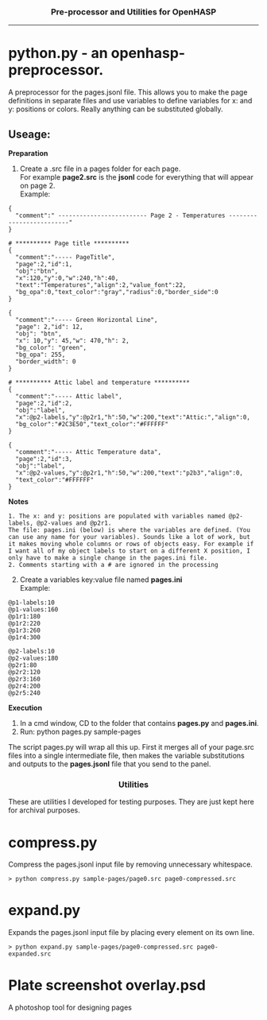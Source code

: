<h3 align="center">Pre-processor and Utilities for OpenHASP</h3>

----

# python.py - an openhasp-preprocessor.
A preprocessor for the pages.jsonl file.  This allows you to make the page definitions in separate files and use variables to define variables for x: and y: positions or colors.  Really anything can be substituted globally.

## Useage:
**Preparation**
1. Create a .src file in a pages folder for each page.  
For example **page2.src** is the **jsonl** code for everything that will appear on page 2.  
Example:  
```
{
  "comment":" ------------------------- Page 2 - Temperatures -------------------------"
}

# ********** Page title **********
{
  "comment":"----- PageTitle",
  "page":2,"id":1,
  "obj":"btn",
  "x":120,"y":0,"w":240,"h":40,
  "text":"Temperatures","align":2,"value_font":22,
  "bg_opa":0,"text_color":"gray","radius":0,"border_side":0
}

{
  "comment":"----- Green Horizontal Line",
  "page": 2,"id": 12,
  "obj": "btn",
  "x": 10,"y": 45,"w": 470,"h": 2,
  "bg_color": "green",
  "bg_opa": 255,
  "border_width": 0
}

# ********** Attic label and temperature **********
{
  "comment":"----- Attic label",
  "page":2,"id":2,
  "obj":"label",
  "x":@p2-labels,"y":@p2r1,"h":50,"w":200,"text":"Attic:","align":0,
  "bg_color":"#2C3E50","text_color":"#FFFFFF"
}

{
  "comment":"----- Attic Temperature data",
  "page":2,"id":3,
  "obj":"label",
  "x":@p2-values,"y":@p2r1,"h":50,"w":200,"text":"p2b3","align":0,
  "text_color":"#FFFFFF"
}
```
**Notes**  
```
1. The x: and y: positions are populated with variables named @p2-labels, @p2-values and @p2r1.  
The file: pages.ini (below) is where the variables are defined. (You can use any name for your variables). Sounds like a lot of work, but it makes moving whole columns or rows of objects easy. For example if I want all of my object labels to start on a different X position, I only have to make a single change in the pages.ini file.  
2. Comments starting with a # are ignored in the processing  
```

2. Create a variables key:value file named **pages.ini**  
Example:  
```
@p1-labels:10
@p1-values:160
@p1r1:180
@p1r2:220
@p1r3:260
@p1r4:300

@p2-labels:10
@p2-values:180
@p2r1:80
@p2r2:120
@p2r3:160
@p2r4:200
@p2r5:240
```
**Execution**
1. In a cmd window, CD to the folder that contains **pages.py** and **pages.ini**.  
2. Run: python pages.py sample-pages  

The script pages.py will wrap all this up.  First it merges all of your page.src files into a single intermediate file, then makes the variable substitutions and outputs to the **pages.jsonl** file that you send to the panel.  

<h3 align="center">Utilities</h3>
These are utilities I developed for testing purposes. They are just kept here for archival purposes.

# compress.py 
Compress the pages.jsonl input file by removing unnecessary whitespace.
```Useage:
> python compress.py sample-pages/page0.src page0-compressed.src  
```

# expand.py
Expands the pages.jsonl input file by placing every element on its own line.
```Useage:
> python expand.py sample-pages/page0-compressed.src page0-expanded.src  
```

# Plate screenshot overlay.psd
A photoshop tool for designing pages
